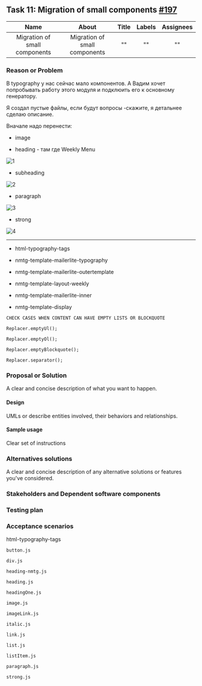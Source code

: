 
## Task 11: Migration of small components [#197](https://github.com/LLazyEmail/nomoretogo_email_template/issues/197)

| Name   | About  | Title  | Labels  | Assignees  |
| :-----: | :-----: | :-----: | :-----: | :-----: |
| Migration of small components | Migration of small components | "" | "" | "" |

### Reason or Problem

В typography у нас сейчас мало компонентов. А Вадим хочет попробывать работу этого модуля и подклюить его к основному генератору.

Я создал пустые файлы, если будут вопросы -скажите, я детальнее сделаю описание.

Вначале надо перенести:

- image

- heading - там где Weekly Menu

![1](https://user-images.githubusercontent.com/1469198/180827517-63b945c7-0215-41c7-a7a1-5d7521fe433a.png "1")

- subheading

![2](https://user-images.githubusercontent.com/1469198/180827555-972da0cd-84d6-406b-95c3-aae75360aa05.png "2")

- paragraph

![3](https://user-images.githubusercontent.com/1469198/180827591-28046adb-cb22-4334-a5b1-6d1d22cefe47.png "3")

- strong

![4](https://user-images.githubusercontent.com/1469198/180827704-e67d8e22-79d3-4424-bb8d-ece5413a8990.png "4")


---


- html-typography-tags

- nmtg-template-mailerlite-typography

- nmtg-template-mailerlite-outertemplate

- nmtg-template-layout-weekly

- nmtg-template-mailerlite-inner

- nmtg-template-display


```
CHECK CASES WHEN CONTENT CAN HAVE EMPTY LISTS OR BLOCKQUOTE

Replacer.emptyUl();

Replacer.emptyOl();

Replacer.emptyBlockquote();

Replacer.separator();
```

### Proposal or Solution

A clear and concise description of what you want to happen.

#### Design

UMLs or describe entities involved, their behaviors and relationships.

#### Sample usage

Clear set of instructions

### Alternatives solutions

A clear and concise description of any alternative solutions or features you've considered.

### Stakeholders and Dependent software components

### Testing plan

### Acceptance scenarios


html-typography-tags

```
button.js

div.js

heading-nmtg.js

heading.js

headingOne.js

image.js

imageLink.js

italic.js

link.js

list.js

listItem.js

paragraph.js

strong.js
```
